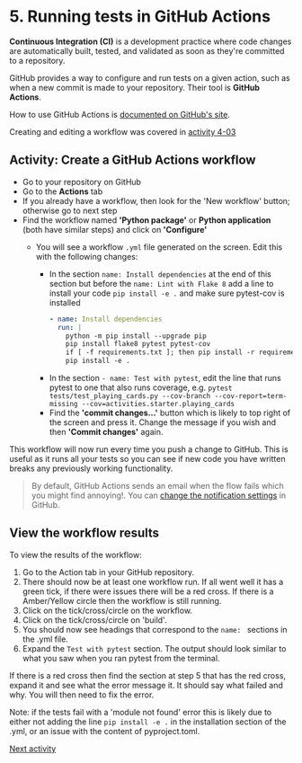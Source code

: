 # 5. Running tests in GitHub Actions

**Continuous Integration (CI)** is a development practice where code changes are automatically built, tested, and
validated as soon as they're committed to a repository.

GitHub provides a way to configure and run tests on a given action, such as when a new commit is made to your repository.
Their tool is **GitHub Actions**.

How to use GitHub Actions is [documented on GitHub's site](https://docs.github.com/en/actions/writing-workflows).

Creating and editing a workflow was covered in [activity 4-03](../4_code_quality/4-03-github-actions.md)

## Activity: Create a GitHub Actions workflow

- Go to your repository on GitHub
- Go to the **Actions** tab
- If you already have a workflow, then look for the 'New workflow' button; otherwise go to next step
- Find the workflow named **'Python package'** or **Python application** (both have similar steps) and click on **'Configure'**
    - You will see a workflow `.yml` file generated on the screen. Edit this with the following changes:

        - In the section `name: Install dependencies` at the end of this section but before the `name: Lint with Flake
          8` add a line to install your code `pip install -e .` and make sure pytest-cov is installed
          ```yaml
          - name: Install dependencies
            run: |
              python -m pip install --upgrade pip
              pip install flake8 pytest pytest-cov
              if [ -f requirements.txt ]; then pip install -r requirements.txt; fi
              pip install -e .
          ```
        - In the section `- name: Test with pytest`, edit the line that runs pytest to one that also runs coverage, e.g. `pytest tests/test_playing_cards.py --cov-branch --cov-report=term-missing --cov=activities.starter.playing_cards`
        - Find the **'commit changes...'** button which is likely to top right of the screen and press it. Change the
          message if you wish and then **'Commit changes'** again.

This workflow will now run every time you push a change to GitHub. This is useful as it runs all your tests so you can
see if new code you have written breaks any previously working functionality.

> By default, GitHub Actions sends an email when the flow fails which you might find annoying!. You
can [change the notification settings](https://docs.github.com/en/account-and-profile/managing-subscriptions-and-notifications-on-github/setting-up-notifications/configuring-notifications#)
in GitHub.

## View the workflow results

To view the results of the workflow:

1. Go to the Action tab in your GitHub repository.
2. There should now be at least one workflow run. If all went well it has a green tick, if there were issues there will
   be a red cross. If there is a Amber/Yellow circle then the workflow is still running.
3. Click on the tick/cross/circle on the workflow.
4. Click on the tick/cross/circle on 'build'.
5. You should now see headings that correspond to the `name: ` sections in the .yml file.
6. Expand the `Test with pytest` section. The output should look similar to what you saw when you ran pytest from the
   terminal.

If there is a red cross then find the section at step 5 that has the red cross, expand it and see what the error message
it. It should say what failed and why. You will then need to fix the error.

Note: if the tests fail with a 'module not found' error this is likely due to either not adding the line
`pip install -e .` in the installation section of the .yml, or an issue with the content of pyproject.toml.

[Next activity](9-04-coverage.md)